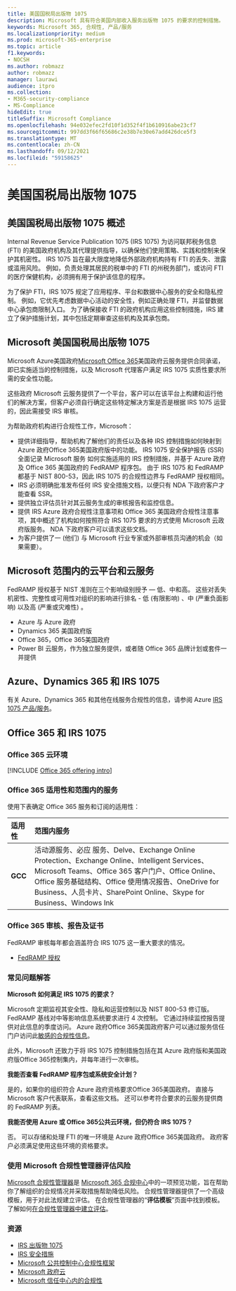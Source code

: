 ```yaml
---
title: 美国国税局出版物 1075
description: Microsoft 具有符合美国内部收入服务出版物 1075 的要求的控制措施。
keywords: Microsoft 365, 合规性, 产品/服务
ms.localizationpriority: medium
ms.prod: microsoft-365-enterprise
ms.topic: article
f1.keywords:
- NOCSH
ms.author: robmazz
author: robmazz
manager: laurawi
audience: itpro
ms.collection:
- M365-security-compliance
- MS-Compliance
hideEdit: true
titleSuffix: Microsoft Compliance
ms.openlocfilehash: 94e032efec2fd10f1d352f4f1b610916abe23cf7
ms.sourcegitcommit: 997dd3f66f65686c2e38b7e30e67add426dce5f3
ms.translationtype: MT
ms.contentlocale: zh-CN
ms.lasthandoff: 09/12/2021
ms.locfileid: "59158625"
---
```

# <a name="us-internal-revenue-service-publication-1075"></a>美国国税局出版物 1075

## <a name="us-internal-revenue-service-publication-1075-overview"></a>美国国税局出版物 1075 概述

Internal Revenue Service Publication 1075 (IRS 1075) 为访问联邦税务信息 (FTI) 的美国政府机构及其代理提供指导，以确保他们使用策略、实践和控制来保护其机密性。 IRS 1075 旨在最大限度地降低外部政府机构持有 FTI 的丢失、泄露或滥用风险。 例如，负责处理其居民的税单中的 FTI 的州税务部门，或访问 FTI 的医疗保健机构，必须拥有用于保护该信息的程序。  
  
为了保护 FTI，IRS 1075 规定了应用程序、平台和数据中心服务的安全和隐私控制。 例如，它优先考虑数据中心活动的安全性，例如正确处理 FTI，并监督数据中心承包商限制入口。 为了确保接收 FTI 的政府机构应用这些控制措施，IRS 建立了保护措施计划，其中包括定期审查这些机构及其承包商。

## <a name="microsoft-and-us-internal-revenue-service-publication-1075"></a>Microsoft 美国国税局出版物 1075

Microsoft Azure美国政府[Microsoft Office 365](https://products.office.com/government/office-365-web-services-for-government)美国政府云服务提供合同承诺，即已实施适当的控制措施，以及 Microsoft 代理客户满足 IRS 1075 实质性要求所需的安全性功能。  
  
这些政府 Microsoft 云服务提供了一个平台，客户可以在该平台上构建和运行他们的解决方案，但客户必须自行确定这些特定解决方案是否是根据 IRS 1075 运营的，因此需接受 IRS 审核。  
  
为帮助政府机构进行合规性工作，Microsoft：

- 提供详细指导，帮助机构了解他们的责任以及各种 IRS 控制措施如何映射到 Azure 政府Office 365美国政府版中的功能。 IRS 1075 安全保护报告 (SSR) 全面记录 Microsoft 服务 如何实施适用的 IRS 控制措施，并基于 Azure 政府及 Office 365 美国政府的 FedRAMP 程序包。 由于 IRS 1075 和 FedRAMP 都基于 NIST 800-53，因此 IRS 1075 的合规性边界与 FedRAMP 授权相同。
- IRS 必须明确批准发布任何 IRS 安全措施文档，以便只有 NDA 下政府客户才能查看 SSR。
- 提供独立评估员针对其云服务生成的审核报告和监控信息。
- 提供 IRS Azure 政府合规性注意事项和 Office 365 美国政府合规性注意事项，其中概述了机构如何按照符合 IRS 1075 要求的方式使用 Microsoft 云政府版服务。 NDA 下政府客户可以请求这些文档。
- 为客户提供了一 (他们) 与 Microsoft 行业专家或外部审核员沟通的机会（如果需要）。

## <a name="microsoft-in-scope-cloud-platforms--services"></a>Microsoft 范围内的云平台和云服务

FedRAMP 授权基于 NIST 准则在三个影响级别授予 — 低、中和高。 这些对丢失机密性、完整性或可用性对组织的影响进行排名 - 低 (有限影响) 、中 (严重负面影响) 以及高 (严重或灾难性) 。

- Azure 与 Azure 政府
- Dynamics 365 美国政府版
- Office 365，Office 365美国政府
- Power BI 云服务，作为独立服务提供，或者随 Office 365 品牌计划或套件一并提供

## <a name="azure-dynamics-365-and-irs-1075"></a>Azure、Dynamics 365 和 IRS 1075

有关 Azure、Dynamics 365 和其他在线服务合规性的信息，请参阅 Azure [IRS 1075 产品/服务](/azure/compliance/offerings/offering-irs-1075)。

## <a name="office-365-and-irs-1075"></a>Office 365 和 IRS 1075

### <a name="office-365-cloud-environments"></a>Office 365 云环境

[!INCLUDE [Office 365 offering intro](../includes/o365-offering-introduction.md)]

### <a name="office-365-applicability-and-in-scope-services"></a>Office 365 适用性和范围内的服务

使用下表确定 Office 365 服务和订阅的适用性：

| **适用性** | **范围内服务** |
|:------------------|:----------------------|
| **GCC** | 活动源服务、必应 服务、Delve、Exchange Online Protection、Exchange Online、Intelligent Services、Microsoft Teams、Office 365 客户门户、Office Online、Office 服务基础结构、Office 使用情况报告、OneDrive for Business、人员卡片、SharePoint Online、Skype for Business、Windows Ink |

### <a name="office-365-audits-reports-and-certificates"></a>Office 365 审核、报告及证书

FedRAMP 审核每年都会涵盖符合 IRS 1075 这一重大要求的情况。

- [FedRAMP 授权](https://marketplace.fedramp.gov/#/product/azure-government?sort=productName&productNameSearch=azure)

### <a name="frequently-asked-questions"></a>常见问题解答

**Microsoft 如何满足 IRS 1075 的要求？**

Microsoft 定期监视其安全性、隐私和运营控制以及 NIST 800-53 修订版。FedRAMP 基线对中等影响信息系统要求进行 4 次控制。 它通过持续监控报告提供对此信息的季度访问。 Azure 政府Office 365美国政府客户可以通过服务信任门户访问此[敏感的合规性信息](https://aka.ms/stphelp)。

此外，Microsoft 还致力于将 IRS 1075 控制措施包括在其 Azure 政府版和美国政府版Office 365控制集内，并每年进行一次审核。

**我能否查看 FedRAMP 程序包或系统安全计划？**

是的，如果你的组织符合 Azure 政府资格要求Office 365美国政府。 直接与 Microsoft 客户代表联系，查看这些文档。 还可以参考符合要求的云服务提供商的 FedRAMP 列表。

**我能否使用 Azure 或 Office 365公共云环境，但仍符合 IRS 1075？**

否。 可以存储和处理 FTI 的唯一环境是 Azure 政府Office 365美国政府。 政府客户必须满足使用这些环境的资格要求。

### <a name="use-microsoft-compliance-manager-to-assess-your-risk"></a>使用 Microsoft 合规性管理器评估风险

[Microsoft 合规性管理器](/microsoft-365/compliance/compliance-manager)是 [Microsoft 365 合规中心](/microsoft-365/compliance/microsoft-365-compliance-center)中的一项预览功能，旨在帮助你了解组织的合规情况并采取措施帮助降低风险。 合规性管理器提供了一个高级模板，用于对此法规建立评估。 在合规性管理器的“**评估模板**”页面中找到模板。 了解如何[在合规性管理器中建立评估](/microsoft-365/compliance/compliance-manager-assessments)。

### <a name="resources"></a>资源

- [IRS 出版物 1075](https://www.irs.gov/pub/irs-pdf/p1075.pdf)
- [IRS 安全措施](https://www.irs.gov/uac/Safeguards-Program)
- [Microsoft 公共控制中心合规性框架](https://www.microsoft.com/trust-center/compliance/compliance-overview)
- [Microsoft 政府云](https://azure.microsoft.com/global-infrastructure/government/)
- [Microsoft 信任中心内的合规性](https://www.microsoft.com/trust-center/compliance/compliance-overview)
